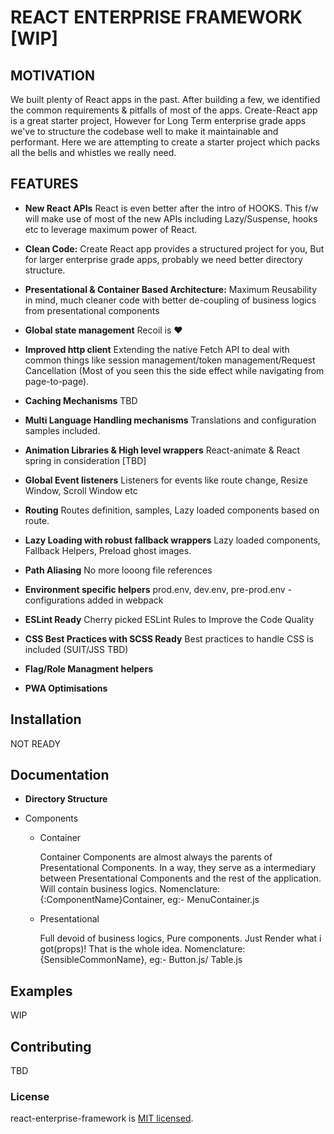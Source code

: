 # REACT ENTERPRISE FRAMEWORK [WIP]

## MOTIVATION

We built plenty of React apps in the past. After building a few, we identified the common requirements & pitfalls of most
of the apps. Create-React app is a great starter project, However for Long Term enterprise grade apps we've to structure 
the codebase well to make it maintainable and performant. Here we are attempting to create a starter project which packs
all the bells and whistles we really need.


## FEATURES

* **New React APIs** React is even better after the intro of HOOKS. This f/w will make use of most of the new APIs including Lazy/Suspense, hooks etc to leverage maximum power of React.
* **Clean Code:** Create React app provides a structured project for you, But for larger enterprise grade apps, probably we need better directory structure.
* **Presentational & Container Based Architecture:** Maximum Reusability in mind, much cleaner code with better de-coupling of business logics from presentational components
* **Global state management** Recoil is :hearts:

* **Improved http client** Extending the native Fetch API to deal with common things like session management/token management/Request Cancellation (Most of you seen this the side effect while navigating from page-to-page).
* **Caching Mechanisms** TBD
* **Multi Language Handling mechanisms** Translations and configuration samples included.
* **Animation Libraries & High level wrappers** React-animate & React spring in consideration [TBD]

* **Global Event listeners** Listeners for events like route change, Resize Window, Scroll Window etc
* **Routing** Routes definition, samples, Lazy loaded components based on route.
* **Lazy Loading with robust fallback wrappers** Lazy loaded components, Fallback Helpers, Preload ghost images.
* **Path Aliasing** No more looong file references
* **Environment specific helpers** prod.env, dev.env, pre-prod.env - configurations added in webpack

* **ESLint Ready** Cherry picked ESLint Rules to Improve the Code Quality
* **CSS Best Practices with SCSS Ready** Best practices to handle CSS is included (SUIT/JSS TBD)
* **Flag/Role Managment helpers**
* **PWA Optimisations**

## Installation

NOT READY

## Documentation

* **Directory Structure**

 - Components
    - Container

        Container Components are almost always the parents of Presentational Components. In a way, they serve as a intermediary between Presentational Components and the rest of the application. Will contain business logics. 
        Nomenclature: {:ComponentName}Container, eg:- MenuContainer.js
    - Presentational
    
        Full devoid of business logics, Pure components. Just Render what i got(props)! That is the whole idea.
        Nomenclature: {SensibleCommonName}, eg:- Button.js/ Table.js


## Examples

WIP

## Contributing
TBD


### License

react-enterprise-framework is [MIT licensed](./LICENSE).
